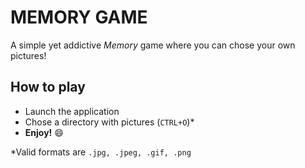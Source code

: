 # MEMORY GAME

A simple yet addictive *Memory* game where you can chose your own pictures!

## How to play
- Launch the application
- Chose a directory with pictures (`CTRL+O`)*
- **Enjoy!** :smile:

*Valid formats are `.jpg, .jpeg, .gif, .png`
